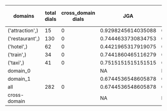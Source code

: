 | domains         |   total dials |   cross_domain dials | JGA                | RSA                | TA                 | CDTA   |   total turns |   cross-domain turns |
|-----------------|---------------|----------------------|--------------------|--------------------|--------------------|--------|---------------|----------------------|
| ('attraction',) |            15 |                    0 | 0.9298245614035088 | 0.9619883040935673 | 0.9473684210526315 | NA     |            57 |                    0 |
| ('restaurant',) |           130 |                    0 | 0.7444633730834753 | 0.9205128205128204 | 0.8194207836456558 | NA     |           587 |                    0 |
| ('hotel',)      |            62 |                    0 | 0.4421965317919075 | 0.8288394294916038 | 0.630057803468208  | NA     |           346 |                    0 |
| ('train',)      |            34 |                    0 | 0.7441860465116279 | 0.9187376725838262 | 0.877906976744186  | NA     |           172 |                    0 |
| ('taxi',)       |            41 |                    0 | 0.7515151515151515 | 0.8810272536687633 | 0.8545454545454545 | NA     |           165 |                    0 |
| domain_0        |               |                      | NA                 | NA                 | NA                 | NA     |             0 |                    0 |
| domain_1        |               |                      | 0.6744536548605878 | 0.8932569859375934 | 0.787490580256217  | NA     |          1327 |                    0 |
| all             |           282 |                    0 | 0.6744536548605878 | 0.8932569859375934 | 0.787490580256217  | NA     |          1327 |                    0 |
| cross-domain    |               |                      | NA                 | NA                 | NA                 | NA     |             0 |                    0 |
